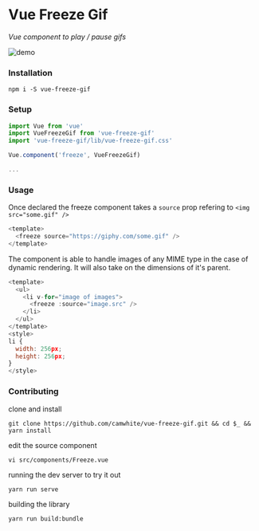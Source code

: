 # Vue Freeze Gif

*Vue component to play / pause gifs*

![demo](https://media.giphy.com/media/7OX3GLk3KAtZ0BPqif/giphy.gif)

### Installation

`npm i -S vue-freeze-gif`

### Setup

```js
import Vue from 'vue'
import VueFreezeGif from 'vue-freeze-gif'
import 'vue-freeze-gif/lib/vue-freeze-gif.css'

Vue.component('freeze', VueFreezeGif)

...

```

### Usage

Once declared the freeze component takes a `source` prop refering to `<img src="some.gif" />`

```js
<template>
  <freeze source="https://giphy.com/some.gif" />
</template>
```

The component is able to handle images of any MIME type in the case of dynamic rendering.
It will also take on the dimensions of it's parent.

```js
<template>
  <ul>
    <li v-for="image of images">
      <freeze :source="image.src" />
    </li>
  </ul>
</template>
<style>
li {
  width: 256px;
  height: 256px;
}
</style>
```

### Contributing

clone and install

`git clone https://github.com/camwhite/vue-freeze-gif.git && cd $_ && yarn install`

edit the source component

`vi src/components/Freeze.vue`

running the dev server to try it out

`yarn run serve`

building the library

`yarn run build:bundle`
